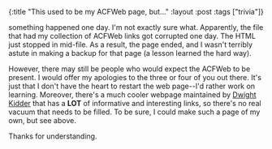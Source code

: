 {:title "This used to be my ACFWeb page, but..."
:layout :post
:tags  ["trivia"]}

something happened one day. I'm not exactly sure what. Apparently, the file
that had my collection of ACFWeb links got corrupted one day. The HTML just
stopped in mid-file. As a result, the page ended, and I wasn't terribly astute
in making a backup for that page (a lesson learned the hard way).

However, there may still be people who would expect the ACFWeb to be present.
I would offer my apologies to the three or four of you out there. It's just
that I don't have the heart to restart the web page--I'd rather work on
learning. Moreover, there's a much cooler webpage maintained by [Dwight Kidder](http://users.sgi.net/~kidder/refdesk/refs.htm) that has a **LOT**
of informative and interesting links, so there's no real vacuum that needs to
be filled. To be sure, I could make such a page of my own, but see above.

Thanks for understanding.


